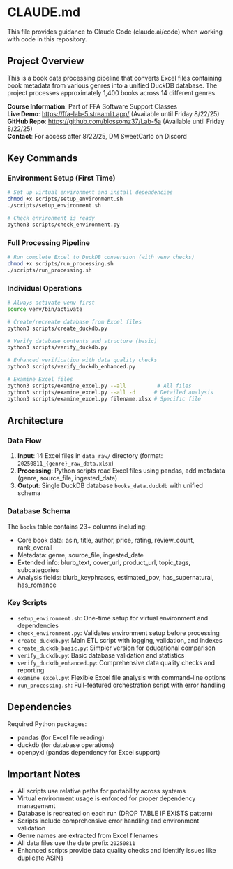 # CLAUDE.md

This file provides guidance to Claude Code (claude.ai/code) when working with code in this repository.

## Project Overview

This is a book data processing pipeline that converts Excel files containing book metadata from various genres into a unified DuckDB database. The project processes approximately 1,400 books across 14 different genres.

**Course Information**: Part of FFA Software Support Classes  
**Live Demo**: https://ffa-lab-5.streamlit.app/ (Available until Friday 8/22/25)  
**GitHub Repo**: https://github.com/blossomz37/Lab-5a (Available until Friday 8/22/25)  
**Contact**: For access after 8/22/25, DM SweetCarlo on Discord

## Key Commands

### Environment Setup (First Time)
```bash
# Set up virtual environment and install dependencies
chmod +x scripts/setup_environment.sh
./scripts/setup_environment.sh

# Check environment is ready
python3 scripts/check_environment.py
```

### Full Processing Pipeline
```bash
# Run complete Excel to DuckDB conversion (with venv checks)
chmod +x scripts/run_processing.sh
./scripts/run_processing.sh
```

### Individual Operations
```bash
# Always activate venv first
source venv/bin/activate

# Create/recreate database from Excel files
python3 scripts/create_duckdb.py

# Verify database contents and structure (basic)
python3 scripts/verify_duckdb.py

# Enhanced verification with data quality checks
python3 scripts/verify_duckdb_enhanced.py

# Examine Excel files
python3 scripts/examine_excel.py --all          # All files
python3 scripts/examine_excel.py --all -d      # Detailed analysis
python3 scripts/examine_excel.py filename.xlsx # Specific file
```

## Architecture

### Data Flow
1. **Input**: 14 Excel files in `data_raw/` directory (format: `20250811_{genre}_raw_data.xlsx`)
2. **Processing**: Python scripts read Excel files using pandas, add metadata (genre, source_file, ingested_date)
3. **Output**: Single DuckDB database `books_data.duckdb` with unified schema

### Database Schema
The `books` table contains 23+ columns including:
- Core book data: asin, title, author, price, rating, review_count, rank_overall
- Metadata: genre, source_file, ingested_date
- Extended info: blurb_text, cover_url, product_url, topic_tags, subcategories
- Analysis fields: blurb_keyphrases, estimated_pov, has_supernatural, has_romance

### Key Scripts
- `setup_environment.sh`: One-time setup for virtual environment and dependencies
- `check_environment.py`: Validates environment setup before processing
- `create_duckdb.py`: Main ETL script with logging, validation, and indexes
- `create_duckdb_basic.py`: Simpler version for educational comparison
- `verify_duckdb.py`: Basic database validation and statistics
- `verify_duckdb_enhanced.py`: Comprehensive data quality checks and reporting
- `examine_excel.py`: Flexible Excel file analysis with command-line options
- `run_processing.sh`: Full-featured orchestration script with error handling

## Dependencies

Required Python packages:
- pandas (for Excel file reading)
- duckdb (for database operations)
- openpyxl (pandas dependency for Excel support)

## Important Notes

- All scripts use relative paths for portability across systems
- Virtual environment usage is enforced for proper dependency management
- Database is recreated on each run (DROP TABLE IF EXISTS pattern)
- Scripts include comprehensive error handling and environment validation
- Genre names are extracted from Excel filenames
- All data files use the date prefix `20250811`
- Enhanced scripts provide data quality checks and identify issues like duplicate ASINs